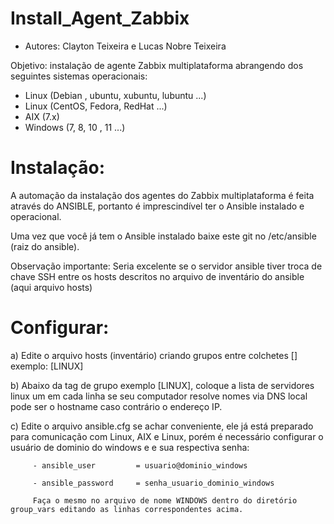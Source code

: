 # Install_Agent_Zabbix

  - Autores: Clayton Teixeira e Lucas Nobre Teixeira
  
  Objetivo: instalação de agente Zabbix multiplataforma abrangendo dos seguintes sistemas operacionais:
  
  - Linux (Debian , ubuntu, xubuntu, lubuntu ...)
  - Linux (CentOS, Fedora, RedHat ...)
  - AIX (7.x)
  - Windows (7, 8, 10 , 11 ...)
  
# Instalação:
  
  A automação da instalação dos agentes do Zabbix multiplataforma é feita através do ANSIBLE, portanto é imprescindível ter o Ansible instalado e operacional.
  
  Uma vez que você já tem o Ansible instalado baixe este git no /etc/ansible (raiz do ansible).
  
  Observação importante: Seria excelente se o servidor ansible tiver troca de chave SSH entre os hosts descritos no arquivo de inventário do ansible (aqui arquivo hosts)
  
  
# Configurar:
  
   a) Edite o arquivo hosts (inventário) criando grupos entre colchetes [] exemplo:  [LINUX]
   
   b) Abaixo da tag de grupo exemplo [LINUX], coloque a lista de servidores linux um em cada linha se seu computador resolve nomes via DNS local pode ser o hostname caso contrário o endereço IP.
   
   c) Edite o arquivo ansible.cfg se achar conveniente, ele já está preparado para comunicação com Linux, AIX e Linux, porém é necessário configurar o usuário de dominio do windows e e sua respectiva senha:
   
         - ansible_user         = usuario@dominio_windows
   
         - ansible_password     = senha_usuario_dominio_windows
         
         Faça o mesmo no arquivo de nome WINDOWS dentro do diretório group_vars editando as linhas correspondentes acima.
   
